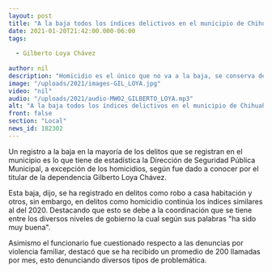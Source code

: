 ```yaml
---
layout: post
title: "A la baja todos los índices delictivos en el municipio de Chihuahua"
date: 2021-01-20T21:42:00.000-06:00
tags:
  
  - Gilberto Loya Chávez
  
author: nil
description: "Homicidio es el único que no va a la baja, se conserva de la misma forma."
image: "/uploads/2021/images-GIL_LOYA.jpg"
video: "nil"
audio: "/uploads/2021/audio-MW02_GILBERTO_LOYA.mp3"
alt: "A la baja todos los índices delictivos en el municipio de Chihuahua"
front: false
section: "Local"
news_id: 182302
---
```


Un registro a la baja en la mayoría de los delitos que se registran en el municipio es lo que tiene de estadística la Dirección de Seguridad Pública Municipal, a excepción de los homicidios, según fue dado a conocer por el titular de la dependencia Gilberto Loya Chávez.

Esta baja, dijo, se ha registrado en delitos como robo a casa habitación y otros, sin embargo, en delitos como homicidio continúa los índices similares al del 2020. Destacando que esto se debe a la coordinación que se tiene entre los diversos niveles de gobierno la cual según sus palabras "ha sido muy buena".
 
Asimismo el funcionario fue cuestionado respecto a las denuncias por violencia familiar, destacó que se ha recibido un promedio de 200 llamadas por mes, esto denunciando diversos tipos de problemática.